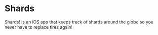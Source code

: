 # Shards
Shards! is an iOS app that keeps track of shards around the globe so you never have to replace tires again!
